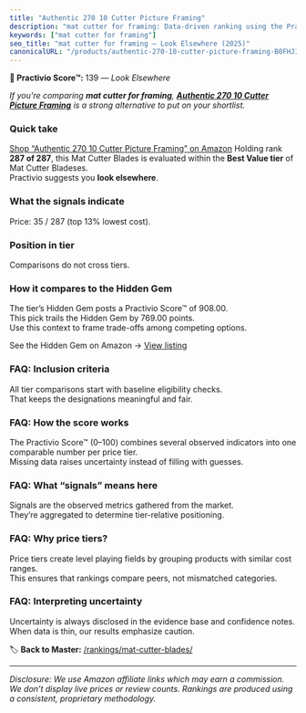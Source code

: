 ```yaml
---
title: "Authentic 270 10 Cutter Picture Framing"
description: "mat cutter for framing: Data-driven ranking using the Practivio Score™. Positioned by quality, value, demand, findability, momentum."
keywords: ["mat cutter for framing"]
seo_title: "mat cutter for framing — Look Elsewhere (2025)"
canonicalURL: "/products/authentic-270-10-cutter-picture-framing-B0FHJ194XB/"
---
```


**🚫 Practivio Score™:** 139 — _Look Elsewhere_


*If you're comparing **mat cutter for framing**, **[Authentic 270 10 Cutter Picture Framing](https://www.amazon.com/dp/B0FHJ194XB?tag=practivio-20)** is a strong alternative to put on your shortlist.*
### Quick take
[Shop “Authentic 270 10 Cutter Picture Framing” on Amazon](https://www.amazon.com/dp/B0FHJ194XB?tag=practivio-20)
Holding rank **287 of 287**, this Mat Cutter Blades is evaluated within the **Best Value tier** of Mat Cutter Bladeses.  
Practivio suggests you **look elsewhere**.

### What the signals indicate
Price: 35 / 287 (top 13% lowest cost).  

### Position in tier
Comparisons do not cross tiers.

### How it compares to the Hidden Gem
The tier’s Hidden Gem posts a Practivio Score™ of 908.00.  
This pick trails the Hidden Gem by 769.00 points.  
Use this context to frame trade-offs among competing options.  

See the Hidden Gem on Amazon → [View listing](https://www.amazon.com/dp/B015W3AKDQ?tag=practivio-20)

### FAQ: Inclusion criteria
All tier comparisons start with baseline eligibility checks.  
That keeps the designations meaningful and fair.

### FAQ: How the score works
The Practivio Score™ (0–100) combines several observed indicators into one comparable number per price tier.  
Missing data raises uncertainty instead of filling with guesses.

### FAQ: What “signals” means here
Signals are the observed metrics gathered from the market.  
They’re aggregated to determine tier-relative positioning.

### FAQ: Why price tiers?
Price tiers create level playing fields by grouping products with similar cost ranges.  
This ensures that rankings compare peers, not mismatched categories.

### FAQ: Interpreting uncertainty
Uncertainty is always disclosed in the evidence base and confidence notes.  
When data is thin, our results emphasize caution.


🏷️ **Back to Master:** [/rankings/mat-cutter-blades/](/rankings/mat-cutter-blades/)

---
_Disclosure: We use Amazon affiliate links which may earn a commission. We don’t display live prices or review counts. Rankings are produced using a consistent, proprietary methodology._
